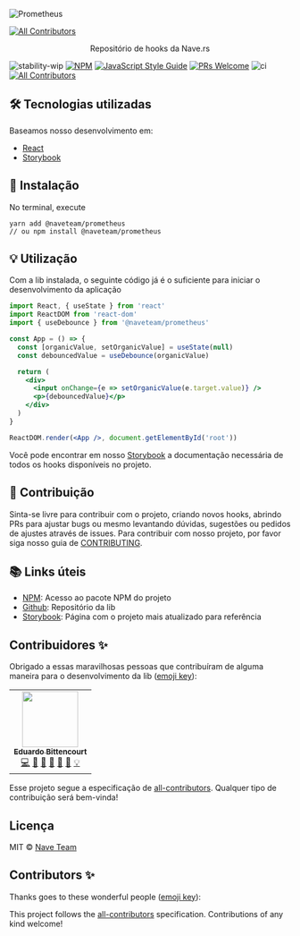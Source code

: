 ![Prometheus](https://github.com/naveteam/prometheus/blob/assets/header.png?raw=true)
<!-- ALL-CONTRIBUTORS-BADGE:START - Do not remove or modify this section -->
[![All Contributors](https://img.shields.io/badge/all_contributors-1-orange.svg?style=flat-square)](#contributors-)
<!-- ALL-CONTRIBUTORS-BADGE:END -->

<p align="center">Repositório de hooks da Nave.rs</p>

![stability-wip](https://img.shields.io/badge/stability-work_in_progress-lightgrey.svg)
[![NPM](https://img.shields.io/npm/v/@naveteam/prometheus.svg)](https://www.npmjs.com/package/@naveteam/prometheus)
[![JavaScript Style Guide](https://img.shields.io/badge/code_style-standard-brightgreen.svg)](https://standardjs.com)
[![PRs Welcome](https://img.shields.io/badge/PRs-welcome-brightgreen.svg?style=flat)](http://makeapullrequest.com)
![ci](https://github.com/naveteam/prometheus/workflows/ci/badge.svg)
[![All Contributors](https://img.shields.io/github/all-contributors/naveteam/prometheus?color=purple)](#contributors-)

## 🛠 Tecnologias utilizadas

Baseamos nosso desenvolvimento em:

- [React](https://reactjs.org/)
- [Storybook](https://github.com/storybooks/storybook)

## 🚀 Instalação

No terminal, execute

```shell
yarn add @naveteam/prometheus
// ou npm install @naveteam/prometheus
```

## 💡 Utilização

Com a lib instalada, o seguinte código já é o suficiente para iniciar o desenvolvimento da aplicação

```jsx
import React, { useState } from 'react'
import ReactDOM from 'react-dom'
import { useDebounce } from '@naveteam/prometheus'

const App = () => {
  const [organicValue, setOrganicValue] = useState(null)
  const debouncedValue = useDebounce(organicValue)

  return (
    <div>
      <input onChange={e => setOrganicValue(e.target.value)} />
      <p>{debouncedValue}</p>
    </div>
  )
}

ReactDOM.render(<App />, document.getElementById('root'))
```

Você pode encontrar em nosso [Storybook](https://naveteam.github.io/prometheus) a documentação necessária de todos os hooks disponíveis no projeto.

## 🤝 Contribuição

Sinta-se livre para contribuir com o projeto, criando novos hooks, abrindo PRs para ajustar bugs ou mesmo levantando dúvidas, sugestões ou pedidos de ajustes através de issues. Para contribuir com nosso projeto, por favor siga nosso guia de [CONTRIBUTING](CONTRIBUTING.md).

## 📚 Links úteis

- [NPM](https://www.npmjs.com/package/@naveteam/prometheus): Acesso ao pacote NPM do projeto
- [Github](https://github.com/naveteam/prometheus): Repositório da lib
- [Storybook](https://naveteam.github.io/prometheus): Página com o projeto mais atualizado para referência

## Contribuidores ✨

Obrigado a essas maravilhosas pessoas que contribuíram de alguma maneira para o desenvolvimento da lib ([emoji key](https://allcontributors.org/docs/en/emoji-key)):

<!-- ALL-CONTRIBUTORS-LIST:START - Do not remove or modify this section -->
<!-- prettier-ignore-start -->
<!-- markdownlint-disable -->
<table>
  <tr>
    <td align="center"><a href="http://bittencourt.dev"><img src="https://avatars1.githubusercontent.com/u/25224459?v=4" width="100px;" alt=""/><br /><sub><b>Eduardo Bittencourt</b></sub></a><br /><a href="https://github.com/naveteam/prometheus/commits?author=eduardobittencourt" title="Code">💻</a> <a href="#ideas-eduardobittencourt" title="Ideas, Planning, & Feedback">🤔</a> <a href="#maintenance-eduardobittencourt" title="Maintenance">🚧</a> <a href="https://github.com/naveteam/prometheus/pulls?q=is%3Apr+reviewed-by%3Aeduardobittencourt" title="Reviewed Pull Requests">👀</a> <a href="https://github.com/naveteam/prometheus/issues?q=author%3Aeduardobittencourt" title="Bug reports">🐛</a> <a href="https://github.com/naveteam/prometheus/commits?author=eduardobittencourt" title="Documentation">📖</a> <a href="#example-eduardobittencourt" title="Examples">💡</a></td>
  </tr>
</table>

<!-- markdownlint-enable -->
<!-- prettier-ignore-end -->
<!-- ALL-CONTRIBUTORS-LIST:END -->

Esse projeto segue a especificação de [all-contributors](https://github.com/all-contributors/all-contributors). Qualquer tipo de contribuição será bem-vinda!

## Licença

MIT © [Nave Team](https://github.com/naveteam)

## Contributors ✨

Thanks goes to these wonderful people ([emoji key](https://allcontributors.org/docs/en/emoji-key)):

<!-- ALL-CONTRIBUTORS-LIST:START - Do not remove or modify this section -->
<!-- prettier-ignore-start -->
<!-- markdownlint-disable -->
<!-- markdownlint-enable -->
<!-- prettier-ignore-end -->
<!-- ALL-CONTRIBUTORS-LIST:END -->

This project follows the [all-contributors](https://github.com/all-contributors/all-contributors) specification. Contributions of any kind welcome!
